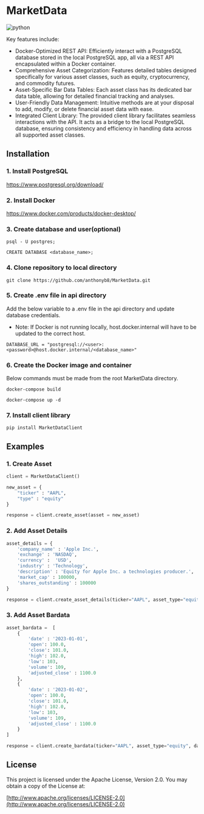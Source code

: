 # MarketData

![python](https://img.shields.io/badge/python-3.8+-blue.svg)

Key features include:
- Docker-Optimized REST API: Efficiently interact with a PostgreSQL database stored in the local PostgreSQL app, all via a REST API encapsulated within a Docker container.
- Comprehensive Asset Categorization: Features detailed tables designed specifically for various asset classes, such as equity, cryptocurrency, and commodity futures.
- Asset-Specific Bar Data Tables: Each asset class has its dedicated bar data table, allowing for detailed financial tracking and analyses.
- User-Friendly Data Management: Intuitive methods are at your disposal to add, modify, or delete financial asset data with ease.
- Integrated Client Library: The provided client library facilitates seamless interactions with the API. It acts as a bridge to the local PostgreSQL database, ensuring consistency and efficiency in handling data across all supported asset classes.

## Installation

### 1. Install PostgreSQL

https://www.postgresql.org/download/

### 2. Install Docker

https://www.docker.com/products/docker-desktop/

### 3. Create database and user(optional)

```
psql - U postgres;
```
```
CREATE DATABASE <database_name>;
```

### 4. Clone repository to local directory

```
git clone https://github.com/anthonyb8/MarketData.git
```

### 5. Create .env file in api directory
Add the below variable to a .env file in the api directory and update database credentials. 
- Note: If Docker is not running locally, host.docker.internal will have to be updated to the correct host.
```
DATABASE_URL = "postgresql://<user>:<password>@host.docker.internal/<database_name>"
```

### 6. Create the Docker image and container
Below commands must be made from the root MarketData directory.
```
docker-compose build
```
```
docker-compose up -d
```

### 7. Install client library
```
pip install MarketDataClient
```

## Examples

### 1. Create Asset
```python
client = MarketDataClient()

new_asset = {
    "ticker" : "AAPL", 
    "type" : "equity"
}

response = client.create_asset(asset = new_asset)

```

### 2. Add Asset Details
```python
asset_details = {
    'company_name' : 'Apple Inc.',
    'exchange' : 'NASDAQ',
    'currency' :  'USD',
    'industry' : 'Technology',
    'description' : 'Equity for Apple Inc. a technologies producer.',
    'market_cap' : 100000,
    'shares_outstanding' : 100000
}

response = client.create_asset_details(ticker="AAPL", asset_type="equity",data=asset_details)

```
### 3. Add Asset Bardata
```python
asset_bardata =  [
    {
        'date' : '2023-01-01',
        'open': 100.0,
        'close': 101.0,
        'high': 102.0,
        'low': 103,
        'volume': 109,
        'adjusted_close' : 1100.0
    }, 
    {
        'date' : '2023-01-02',
        'open': 100.0,
        'close': 101.0,
        'high': 102.0,
        'low': 103,
        'volume': 109,
        'adjusted_close' : 1100.0
    }
]

response = client.create_bardata(ticker="AAPL", asset_type="equity", data=asset_bardata)

```

## License

This project is licensed under the Apache License, Version 2.0. You may obtain a copy of the License at:

[http://www.apache.org/licenses/LICENSE-2.0](http://www.apache.org/licenses/LICENSE-2.0)
